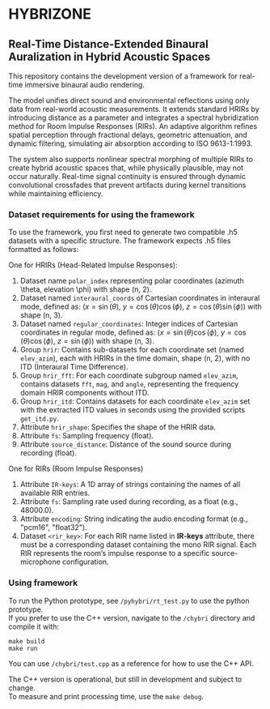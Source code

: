 # HYBRIZONE

## Real-Time Distance-Extended Binaural Auralization in Hybrid Acoustic Spaces

This repository contains the development version of a framework for real-time immersive binaural audio rendering.  

The model unifies direct sound and environmental reflections using only data from real-world acoustic measurements. It extends standard HRIRs by introducing distance as a parameter and integrates a spectral hybridization method for Room Impulse Responses (RIRs). An adaptive algorithm refines spatial perception through fractional delays, geometric attenuation, and dynamic filtering, simulating air absorption according to ISO 9613-1:1993.  

The system also supports nonlinear spectral morphing of multiple RIRs to create hybrid acoustic spaces that, while physically plausible, may not occur naturally. Real-time signal continuity is ensured through dynamic convolutional crossfades that prevent artifacts during kernel transitions while maintaining efficiency.  

### Dataset requirements for using the framework

To use the framework, you first need to generate two compatible .h5 datasets with a specific structure. The framework expects .h5 files formatted as follows:  

One for HRIRs (Head-Related Impulse Responses):

1. Dataset name `polar_index` representing polar coordinates (azimuth \theta, elevation \phi) with shape (n, 2).
2. Dataset named `interaural_coords` of Cartesian coordinates in interaural mode, defined as: ($x = \sin(\theta)$, $y = \cos(\theta)\cos(\phi)$, $z = \cos(\theta)\sin(\phi)$) with shape (n, 3).
3. Dataset named `regular_coordinates`: Integer indices of Cartesian coordinates in regular mode, defined as: ($x = \sin(\theta)\cos(\phi)$, $y = \cos(\theta)\cos(\phi)$, $z = \sin(\phi)$) with shape (n, 3).
4. Group `hrir`: Contains sub-datasets for each coordinate set (named `elev_azim`), each with HRIRs in the time domain, shape (n, 2), with no ITD (Interaural Time Difference).
5. Group `hrir_fft`: For each coordinate subgroup named `elev_azim`, contains datasets `fft`, `mag`, and `angle`, representing the frequency domain HRIR components without ITD.
6. Group `hrir_itd`: Contains datasets for each coordinate `elev_azim` set with the extracted ITD values in seconds using the provided scripts `get_itd.py`.
7. Attribute `hrir_shape`: Specifies the shape of the HRIR data.
8. Attribute `fs`: Sampling frequency (float).
9. Attribute `source_distance`: Distance of the sound source during recording (float).

One for RIRs (Room Impulse Responses)

1. Attribute `IR-keys`: A 1D array of strings containing the names of all available RIR entries.
2. Attribute `fs`: Sampling rate used during recording, as a float (e.g., 48000.0).
3. Attribute `encoding`: String indicating the audio encoding format (e.g., "pcm16", "float32").
4. Dataset `<rir_key>`: For each RIR name listed in **IR-keys** attribute, there must be a corresponding dataset containing the mono RIR signal. Each RIR represents the room’s impulse response to a specific source-microphone configuration.

### Using framework

To run the Python prototype, see `/pyhybri/rt_test.py` to use the python prototype.  
If you prefer to use the C++ version, navigate to the `/chybri` directory and compile it with:

```shell
make build
make run
```

You can use `/chybri/test.cpp` as a reference for how to use the C++ API.  

The C++ version is operational, but still in development and subject to change.  
To measure and print processing time, use the `make debug`.
